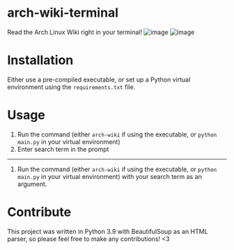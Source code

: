 # arch-wiki-terminal
Read the Arch Linux Wiki right in your terminal!
![image](https://user-images.githubusercontent.com/5008650/160258209-f06e5767-16e6-4fd8-a3db-6d7c176a9d8d.png)
![image](https://user-images.githubusercontent.com/5008650/160258240-8f9856fd-e360-4e2b-adca-b087cc5bd056.png)


# Installation
Either use a pre-compiled executable, or set up a Python virtual environment using the `requirements.txt` file.

# Usage
1. Run the command (either `arch-wiki` if using the executable, or `python main.py` in your virtual environment)
2. Enter search term in the prompt
---
1. Run the command (either `arch-wiki` if using the executable, or `python main.py` in your virtual environment) with your search term as an argument.

# Contribute
This project was written in Python 3.9 with BeautifulSoup as an HTML parser, so please feel free to make any contributions! <3
